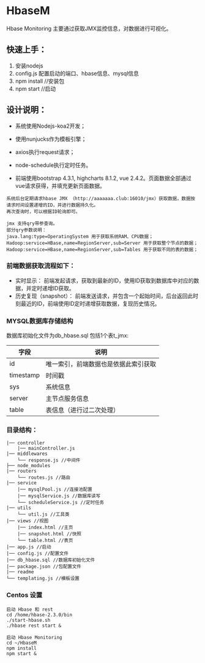 HbaseM
===========================
Hbase Monitoring 主要通过获取JMX监控信息，对数据进行可视化。

## 快速上手：
1. 安装nodejs
2. config.js 配置启动的端口、hbase信息、mysql信息
3. npm install //安装包
4. npm start //启动


## 设计说明：

* 系统使用Nodejs-koa2开发；
- 使用nunjucks作为模板引擎；
* axios执行request请求；
- node-schedule执行定时任务。
* 前端使用bootstrap 4.3.1, highcharts 8.1.2, vue 2.4.2。页面数据全部通过vue请求获得，并填充更新页面数据。

```
系统后台定期请求hbase JMX （http://aaaaaaa.club:16010/jmx）获取数据，数据按请求时间设置递增的ID，并进行数据持久化。
再次查询时，可以根据ID轮询即可。

jmx 支持qry带参查询。
部分qry参数说明：
java.lang:type=OperatingSystem 用于获取系统RAM、CPU数据；
Hadoop:service=HBase,name=RegionServer,sub=Server 用于获取整个节点的数据；
Hadoop:service=HBase,name=RegionServer,sub=Tables 用于获取不同的表的数据；
```

### 前端数据获取流程如下：
* 实时显示：
前端发起请求，获取到最新的ID，使用ID获取到数据库中对应的数据，并定时递增ID获取。
* 历史复现（snapshot）：
前端发送请求，并包含一个起始时间，后台返回此时刻最近的ID，前端使用ID定时递增获取数据，复现历史情况。


### MYSQL数据库存储结构
数据库初始化文件为db_hbase.sql 包括1个表t_jmx:

| 字段  | 说明 |
| ---------- | -----------|
| id | 唯一索引，前端数据也是依据此索引获取 |
| timestamp | 时间戳 |
| sys | 系统信息 |
| server | 主节点服务信息 |
| table | 表信息（进行过二次处理）|


### 目录结构：
```
|── controller
    |── mainController.js
|── middlewares
    └── response.js //中间件
├── node_modules
|── routers 
    └── routes.js //路由
|── service
    |── mysqlPool.js //连接池配置
    |── mysqlService.js //数据库读写
    └── scheduleService.js //定时任务
|── utils
    └── util.js //工具类
|── views //视图
    |── index.html //主页
    |── snapshot.html //快照
    └── table.html //表页
|── app.js //启动
|── config.js //配置文件
|── db_hbase.sql //数据库初始化文件
|── package.json //包配置文件
|── readme
└── templating.js //模板设置
```

### Centos 设置

```
启动 Hbase 和 rest 
cd /home/hbase-2.3.0/bin
./start-hbase.sh
./hbase rest start &
```
```
启动 Hbase Monitoring
cd ~/HbaseM
npm install
npm start &
```